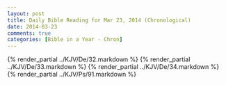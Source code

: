 ```yaml
---
layout: post
title: Daily Bible Reading for Mar 23, 2014 (Chronological)
date: 2014-03-23
comments: true
categories: [Bible in a Year - Chron]
---
```

{% render_partial ../KJV/De/32.markdown %}
{% render_partial ../KJV/De/33.markdown %}
{% render_partial ../KJV/De/34.markdown %}
{% render_partial ../KJV/Ps/91.markdown %}
